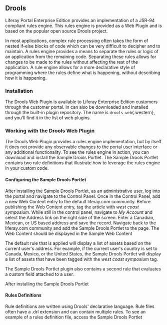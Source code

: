 ## Drools

Liferay Portal Enterprise Edition provides an implementation of a JSR-94 compliant rules engine.  This rules engine is provided as a Web Plugin and is based on the popular open source Drools project. 

In most applications, complex rule processing often takes the form of nested if-else blocks of code which can be very difficult to decipher and to maintain.  A rules engine provides a means to separate the rules or logic of an application from the remaining code.  Separating these rules allows for changes to be made to the rules without affecting the rest of the application.  A rule engine allows for a more declarative style of programming where the rules define what is happening, without describing how it is happening.  

### Installation

The Drools Web Plugin is available to Liferay Enterprise Edition customers through the customer portal.  In can also be downloaded and installed through the built-in plugin repository.  The name is `drools-web`{.western}, and you'll find it in the list of web plugins. 


### Working with the Drools Web Plugin

The Drools Web Plugin provides a rules engine implementation, but by itself it does not provide any observable changes to the portal user interface or any additional functionality.  To see the rules engine in action, you can download and install the Sample Drools Portlet.  The Sample Drools Portlet contains two rule definitions that illustrate how to leverage the rules engine in your custom code.   


#### Configuring the Sample Drools Portlet

After installing the Sample Drools Portlet, as an administrative user, log into the portal and navigate to the Control Panel.   Once in the Control Panel, add a new Web Content entry to the default liferay.com community. Before publishing the Web Content entry, tag the article with *west coast symposium*.  While still in the control panel, navigate to *My Account* and select the Address link on the right side of the screen. Enter a Canadian, Mexican, or US based address and save the record.  Navigate back to the liferay.com community and add the Sample Drools Portlet to the page.  The Web Content should be displayed in the Sample Web Content 

The default rule that is applied will display a list of assets based on the current user's address.  For example, if the current user's country is set to Canada, Mexico, or the United States, the Sample Drools Portlet will display a list of assets that have been tagged with the *west coast symposium* tag. 

The Sample Drools Portlet plugin also contains a second rule that evaluates a custom field attached to a user.

After installing the Sample Drools Portlet

#### Rules Definitions

Rule definitions are written using Drools' declarative language.  Rule files often have a .drl extension and can contain multiple rules.  To see an example of a rules definition file, access the Sample Drools Portlet